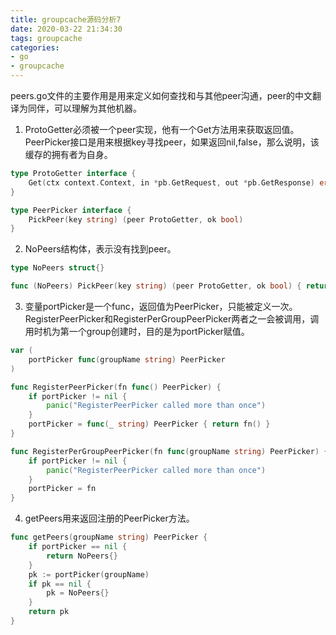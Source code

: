 ```yaml
---
title: groupcache源码分析7
date: 2020-03-22 21:34:30
tags: groupcache
categories: 
- go
- groupcache
---
```


peers.go文件的主要作用是用来定义如何查找和与其他peer沟通，peer的中文翻译为同伴，可以理解为其他机器。

<!-- more -->

1. ProtoGetter必须被一个peer实现，他有一个Get方法用来获取返回值。PeerPicker接口是用来根据key寻找peer，如果返回nil,false，那么说明，该缓存的拥有者为自身。
``` go
type ProtoGetter interface {
	Get(ctx context.Context, in *pb.GetRequest, out *pb.GetResponse) error
}

type PeerPicker interface {
	PickPeer(key string) (peer ProtoGetter, ok bool)
}
```

2. NoPeers结构体，表示没有找到peer。
``` go
type NoPeers struct{}

func (NoPeers) PickPeer(key string) (peer ProtoGetter, ok bool) { return }
```

3. 变量portPicker是一个func，返回值为PeerPicker，只能被定义一次。RegisterPeerPicker和RegisterPerGroupPeerPicker两者之一会被调用，调用时机为第一个group创建时，目的是为portPicker赋值。
``` go
var (
	portPicker func(groupName string) PeerPicker
)

func RegisterPeerPicker(fn func() PeerPicker) {
	if portPicker != nil {
		panic("RegisterPeerPicker called more than once")
	}
	portPicker = func(_ string) PeerPicker { return fn() }
}

func RegisterPerGroupPeerPicker(fn func(groupName string) PeerPicker) {
	if portPicker != nil {
		panic("RegisterPeerPicker called more than once")
	}
	portPicker = fn
}
```

4. getPeers用来返回注册的PeerPicker方法。
``` go
func getPeers(groupName string) PeerPicker {
	if portPicker == nil {
		return NoPeers{}
	}
	pk := portPicker(groupName)
	if pk == nil {
		pk = NoPeers{}
	}
	return pk
}
```